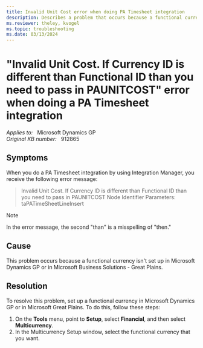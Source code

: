 ```yaml
---
title: Invalid Unit Cost error when doing PA Timesheet integration
description: Describes a problem that occurs because a functional currency is not set up in Microsoft Dynamics GP or in Microsoft Great Plains.
ms.reviewer: theley, kvogel
ms.topic: troubleshooting
ms.date: 03/13/2024
---
```

# "Invalid Unit Cost. If Currency ID is different than Functional ID than you need to pass in PAUNITCOST" error when doing a PA Timesheet integration

_Applies to:_ &nbsp; Microsoft Dynamics GP  
_Original KB number:_ &nbsp; 912865

## Symptoms

When you do a PA Timesheet integration by using Integration Manager, you receive the following error message:

> Invalid Unit Cost. If Currency ID is different than Functional ID than you need to pass in PAUNITCOST Node Identifier Parameters: taPATimeSheetLineInsert

> [!NOTE]
> In the error message, the second "than" is a misspelling of "then."

## Cause

This problem occurs because a functional currency isn't set up in Microsoft Dynamics GP or in Microsoft Business Solutions - Great Plains.

## Resolution

To resolve this problem, set up a functional currency in Microsoft Dynamics GP or in Microsoft Great Plains. To do this, follow these steps:

1. On the **Tools** menu, point to **Setup**, select **Financial**, and then select **Multicurrency**.
2. In the Multicurrency Setup window, select the functional currency that you want.
